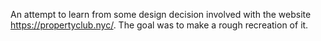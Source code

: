 An attempt to learn from some design decision involved with the website https://propertyclub.nyc/. The goal was to make a rough recreation of it.